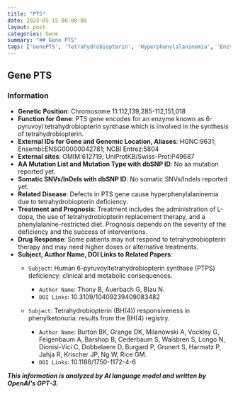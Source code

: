 ```yaml
---
title: "PTS"
date: 2023-05-15 00:00:00
layout: post
categories: Gene
summary: "## Gene PTS"
tags: ['GenePTS', 'Tetrahydrobiopterin', 'Hyperphenylalaninemia', 'Enzyme', 'Mutation', 'Treatment', 'Prognosis', 'DrugResponse']
---
```


## Gene PTS

### Information

- **Genetic Position**: Chromosome 11:112,139,285-112,151,018
- **Function for Gene**: PTS gene encodes for an enzyme known as 6-pyruvoyl tetrahydrobiopterin synthase which is involved in the synthesis of tetrahydrobiopterin.
- **External IDs for Gene and Genomic Location, Aliases**: HGNC:9631; Ensembl:ENSG00000042781; NCBI Entrez:5804
- **External sites**: OMIM:612719; UniProtKB/Swiss-Prot:P49687
- **AA Mutation List and Mutation Type with dbSNP ID**: No aa mutation reported yet.
- **Somatic SNVs/InDels with dbSNP ID**: No somatic SNVs/Indels reported yet.
- **Related Disease**: Defects in PTS gene cause hyperphenylalaninemia due to tetrahydrobiopterin deficiency.
- **Treatment and Prognosis**: Treatment includes the administration of L-dopa, the use of tetrahydrobiopterin replacement therapy, and a phenylalanine-restricted diet. Prognosis depends on the severity of the deficiency and the success of interventions.
- **Drug Response**: Some patients may not respond to tetrahydrobiopterin therapy and may need higher doses or alternative treatments.
- **Subject, Author Name, DOI Links to Related Papers**: 
    - `Subject`: Human 6-pyruvoyltetrahydrobiopterin synthase (PTPS) deficiency: clinical and metabolic consequences.
        - `Author Name`: Thony B, Auerbach G, Blau N.
        - `DOI Links`: 10.3109/10409239409083482
    
    - `Subject`: Tetrahydrobiopterin (BH(4)) responsiveness in phenylketonuria: results from the BH(4) registry.
        - `Author Name`: Burton BK, Grange DK, Milanowski A, Vockley G, Feigenbaum A, Barshop B, Cederbaum S, Waisbren S, Longo N, Dionisi-Vici C, Dobbelaere D, Burgard P, Grunert S, Harmatz P, Jahja R, Krischer JP, Ng W, Rice GM.
        - `DOI Links`: 10.1186/1750-1172-4-6

**_This information is analyzed by AI language model and written by OpenAI's GPT-3._**